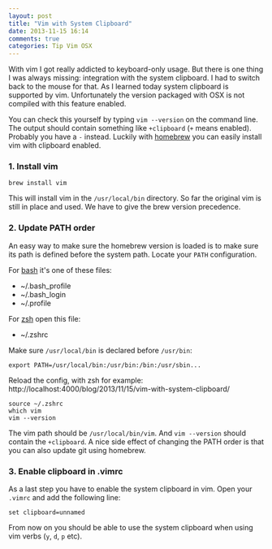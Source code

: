 ```yaml
---
layout: post
title: "Vim with System Clipboard"
date: 2013-11-15 16:14
comments: true
categories: Tip Vim OSX
---
```


With vim I got really addicted to keyboard-only usage. But there is one thing I was always missing: integration with the system clipboard. I had to switch back to the mouse for that. As I learned today system clipboard is supported by vim. Unfortunately the version packaged with OSX is not compiled with this feature enabled.

<!-- more -->

You can check this yourself by typing `vim --version` on the command line. The output should contain something like `+clipboard` (`+` means enabled). Probably you have a `-` instead. Luckily with [homebrew](http://brew.sh/) you can easily install vim with clipboard enabled.

### 1. Install vim

```
brew install vim
```

This will install vim in the `/usr/local/bin` directory. So far the original vim is still in place and used. We have to give the brew version precedence.

### 2. Update PATH order

An easy way to make sure the homebrew version is loaded is to make sure its path is defined before the system path. Locate your `PATH` configuration.

For <a href="http://en.wikipedia.org/wiki/Bash_(Unix_shell)">bash</a> it's one of these files:

* ~/.bash_profile
* ~/.bash_login
* ~/.profile

For [zsh](http://en.wikipedia.org/wiki/Z_shell) open this file:

* ~/.zshrc

Make sure `/usr/local/bin` is declared before `/usr/bin`:

```
export PATH=/usr/local/bin:/usr/bin:/bin:/usr/sbin...
```

Reload the config, with zsh for example:
http://localhost:4000/blog/2013/11/15/vim-with-system-clipboard/

```
source ~/.zshrc
which vim
vim --version
```

The vim path should be `/usr/local/bin/vim`. And `vim --version` should contain the `+clipboard`. A nice side effect of changing the PATH order is that you can also update git using homebrew.

### 3. Enable clipboard in .vimrc

As a last step you have to enable the system clipboard in vim. Open your `.vimrc` and add the following line:

```
set clipboard=unnamed
```

From now on you should be able to use the system clipboard when using vim verbs (`y`, `d`, `p` etc).
